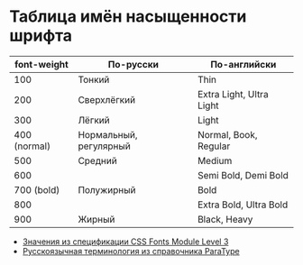 # Таблица имён насыщенности шрифта

| font-weight  | По-русски              | По-английски             |
| ------------ | ---------------------- | ------------------------ |
| 100          | Тонкий                 | Thin                     |
| 200          | Сверхлёгкий            | Extra Light, Ultra Light |
| 300          | Лёгкий                 | Light                    |
| 400 (normal) | Нормальный, регулярный | Normal, Book, Regular    |
| 500          | Средний                | Medium                   |
| 600          |                        | Semi Bold, Demi Bold     |
| 700 (bold)   | Полужирный             | Bold                     |
| 800          |                        | Extra Bold, Ultra Bold   |
| 900          | Жирный                 | Black, Heavy             |

- [Значения из спецификации CSS Fonts Module Level 3](https://www.w3.org/TR/css-fonts-3/#font-weight-prop)
- [Русскоязычная терминология из справочника ParaType](https://rus.paratype.ru/catalog-chapter/n-023ac292#weight)
